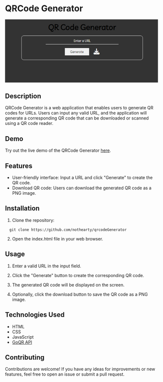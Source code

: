 # QRCode Generator

![QRCode Generator](home.png)

## Description

QRCode Generator is a web application that enables users to generate QR codes for URLs. Users can input any valid URL, and the application will generate a corresponding QR code that can be downloaded or scanned using a QR code reader.

## Demo

Try out the live demo of the QRCode Generator [here](https://nothearty.github.io/qrcodeGenerator/).

## Features

- User-friendly interface: Input a URL and click "Generate" to create the QR code.
- Download QR code: Users can download the generated QR code as a PNG image.

## Installation

1. Clone the repository: 

```http
  git clone https://github.com/nothearty/qrcodeGenerator
```

2. Open the index.html file in your web browser.

## Usage

1. Enter a valid URL in the input field.

2. Click the "Generate" button to create the corresponding QR code.

3. The generated QR code will be displayed on the screen.

4. Optionally, click the download button to save the QR code as a PNG image.

## Technologies Used

- HTML
- CSS
- JavaScript
- [GoQR API](https://goqr.me/api/)

## Contributing

Contributions are welcome! If you have any ideas for improvements or new features, feel free to open an issue or submit a pull request.

